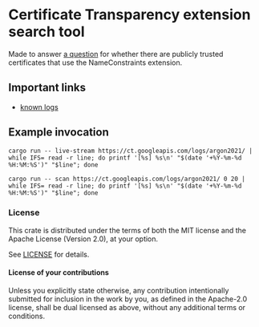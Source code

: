 # Certificate Transparency extension search tool

Made to answer [a question](https://github.com/briansmith/webpki/issues/135#issuecomment-759120464) for whether there are publicly trusted certificates that use the NameConstraints extension.

## Important links

* [known logs](https://github.com/google/certificate-transparency-community-site/blob/master/docs/google/known-logs.md)

## Example invocation

```
cargo run -- live-stream https://ct.googleapis.com/logs/argon2021/ | while IFS= read -r line; do printf '[%s] %s\n' "$(date '+%Y-%m-%d %H:%M:%S')" "$line"; done

cargo run -- scan https://ct.googleapis.com/logs/argon2021/ 0 20 | while IFS= read -r line; do printf '[%s] %s\n' "$(date '+%Y-%m-%d %H:%M:%S')" "$line"; done
```

### License
[license]: #license

This crate is distributed under the terms of both the MIT license
and the Apache License (Version 2.0), at your option.

See [LICENSE](LICENSE) for details.

#### License of your contributions

Unless you explicitly state otherwise, any contribution intentionally submitted for
inclusion in the work by you, as defined in the Apache-2.0 license,
shall be dual licensed as above, without any additional terms or conditions.
